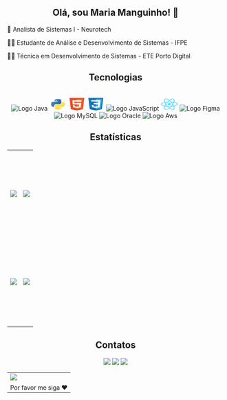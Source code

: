 <div align='center'>

<h2>Olá, sou Maria Manguinho! 👋</h2>

<div align='left'>
<p>💎 Analista de Sistemas I - Neurotech</p>
<p>👩‍💻 Estudante de Análise e Desenvolvimento de Sistemas - IFPE</p>
<p>👨‍🎓 Técnica em Desenvolvimento de Sistemas - ETE Porto Digital</p>
</div>

<h2>Tecnologias</h2>

<div style="display: inline_block"><br>
  <img alt="Logo Java" height="40" width="50" src="https://cdn.jsdelivr.net/gh/devicons/devicon/icons/java/java-original-wordmark.svg" />
  <img alt="Logo Python" height="30" width="40" src="https://raw.githubusercontent.com/devicons/devicon/master/icons/python/python-original.svg" />
  <img alt="Logo Html" height="30" width="40" src="https://raw.githubusercontent.com/devicons/devicon/master/icons/html5/html5-original.svg" />
  <img alt="Logo CSS" height="30" width="40" src="https://raw.githubusercontent.com/devicons/devicon/master/icons/css3/css3-original.svg" />
  <img alt="Logo JavaScript" height="30" width="40" src="https://cdn.jsdelivr.net/gh/devicons/devicon/icons/javascript/javascript-original.svg" />  
  <img alt="Logo React" height="30" width="40" src="https://raw.githubusercontent.com/devicons/devicon/master/icons/react/react-original.svg" />
  <img alt="Logo Figma" height="30" width="40" src="https://upload.wikimedia.org/wikipedia/commons/3/33/Figma-logo.svg" />
  <img alt="Logo MySQL" height="30" width="50" src="https://www.vectorlogo.zone/logos/mysql/mysql-official.svg" />
  <img alt="Logo Oracle" height="30" width="50" src="https://www.logo.wine/a/logo/Oracle_Database/Oracle_Database-Logo.wine.svg" />
  <img alt="Logo Aws" height="30" width="40" src="https://upload.wikimedia.org/wikipedia/commons/9/93/Amazon_Web_Services_Logo.svg" />
</div>

<h2>Estatísticas</h2>

<table>
  <tr>
    <td height='200px' align='center'><img height='200px' src="https://github-readme-stats.vercel.app/api?username=MariaManguinho&hide_border=true&show_icons=true&count_private=true&theme=blueberry"></td>
    <td height='200px' align='center'><img height='200px' src="https://github-readme-stats.vercel.app/api/top-langs/?username=MariaManguinho&hide_border=true&layout=compact&theme=blueberry"></td>
  </tr>
  <tr>
    <td height='200px' align='center'><img height='200px' src="https://github-readme-streak-stats.herokuapp.com/?user=MariaManguinho&hide_border=true&layout=compact&theme=blueberry"></td>
    <td height='200px' align='center'><img height='200px' src="https://activity-graph.herokuapp.com/graph?username=MariaManguinho&hide_border=true&layout=compact&theme=blueberry"></td>
  </tr>
</table>

<h2>Contatos</h2>

<a href="https://github.com/MariaManguinho" target="_blank"><img src="https://img.shields.io/badge/GitHub-100000?style=for-the-badge&logo=github&logoColor=white" target="_blank"></a> 
<a href="https://www.linkedin.com/in/mariamanguinho/" target="_blank"><img src="https://img.shields.io/badge/-LinkedIn-%230077B5?style=for-the-badge&logo=linkedin&logoColor=white" target="_blank"></a>
<a href = "mailto:maria12leticia31@gmail.com" target="_blank"><img src="https://img.shields.io/badge/-Gmail-%23333?style=for-the-badge&logo=gmail&logoColor=white" target="_blank"></a>

<table>
  <tr>
    <td><img width='100%' src='https://github.com/MariaManguinho/MariaManguinho/blob/output/github-contribution-grid-snake.svg'></td>
  </tr>
  <tr align='center'>
    <td colspan='2'>Por favor me siga ❤️</td>
  </tr>
</table>

</div>

